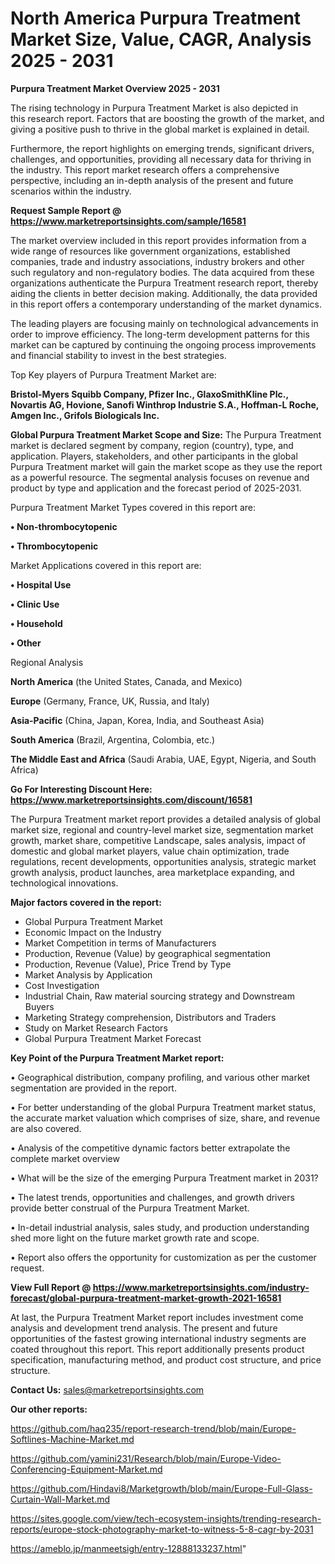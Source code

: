 # North America Purpura Treatment Market Size, Value, CAGR, Analysis 2025 - 2031

<Strong> Purpura Treatment Market Overview 2025 - 2031</strong>

The rising technology in Purpura Treatment Market is also depicted in this research report. Factors that are boosting the growth of the market, and giving a positive push to thrive in the global market is explained in detail.

Furthermore, the report highlights on emerging trends, significant drivers, challenges, and opportunities, providing all necessary data for thriving in the industry. This report market research offers a comprehensive perspective, including an in-depth analysis of the present and future scenarios within the industry.

<strong>Request Sample Report @ <a href=https://www.marketreportsinsights.com/sample/16581>https://www.marketreportsinsights.com/sample/16581</a></strong>

The market overview included in this report provides information from a wide range of resources like government organizations, established companies, trade and industry associations, industry brokers and other such regulatory and non-regulatory bodies. The data acquired from these organizations authenticate the Purpura Treatment research report, thereby aiding the clients in better decision making. Additionally, the data provided in this report offers a contemporary understanding of the market dynamics.

The leading players are focusing mainly on technological advancements in order to improve efficiency. The long-term development patterns for this market can be captured by continuing the ongoing process improvements and financial stability to invest in the best strategies.

Top Key players of Purpura Treatment Market are:

<strong>Bristol-Myers Squibb Company, Pfizer Inc., GlaxoSmithKline Plc., Novartis AG, Hovione, Sanofi Winthrop Industrie S.A., Hoffman-L Roche, Amgen Inc., Grifols Biologicals Inc.</strong>

<strong><b>Global Purpura Treatment Market Scope and Size:</b></strong>
The Purpura Treatment market is declared segment by company, region (country), type, and application. Players, stakeholders, and other participants in the global Purpura Treatment market will gain the market scope as they use the report as a powerful resource. The segmental analysis focuses on revenue and product by type and application and the forecast period of 2025-2031.

Purpura Treatment Market Types covered in this report are:

<strong>• Non-thrombocytopenic

• Thrombocytopenic</strong>

Market Applications covered in this report are:

<strong>• Hospital Use

• Clinic Use

• Household

• Other</strong> 

Regional Analysis

<strong>North America</strong> (the United States, Canada, and Mexico)

<strong>Europe</strong> (Germany, France, UK, Russia, and Italy)

<strong>Asia-Pacific</strong> (China, Japan, Korea, India, and Southeast Asia)

<strong>South America</strong> (Brazil, Argentina, Colombia, etc.)

<strong>The Middle East and Africa</strong> (Saudi Arabia, UAE, Egypt, Nigeria, and South Africa)

<strong>Go For Interesting Discount Here: <a href=https://www.marketreportsinsights.com/discount/16581>https://www.marketreportsinsights.com/discount/16581</a></strong>

The Purpura Treatment market report provides a detailed analysis of global market size, regional and country-level market size, segmentation market growth, market share, competitive Landscape, sales analysis, impact of domestic and global market players, value chain optimization, trade regulations, recent developments, opportunities analysis, strategic market growth analysis, product launches, area marketplace expanding, and technological innovations.

<strong><b>Major factors covered in the report:</b></strong>
<ul>
  <li>Global Purpura Treatment Market </li>
  <li>Economic Impact on the Industry</li>
  <li>Market Competition in terms of Manufacturers</li>
  <li>Production, Revenue (Value) by geographical segmentation</li>
  <li>Production, Revenue (Value), Price Trend by Type</li>
  <li>Market Analysis by Application</li>
  <li>Cost Investigation</li>
  <li>Industrial Chain, Raw material sourcing strategy and Downstream Buyers</li>
  <li>Marketing Strategy comprehension, Distributors and Traders</li>
  <li>Study on Market Research Factors</li>
  <li>Global Purpura Treatment Market Forecast</li>
</ul>

<strong><b>Key Point of the Purpura Treatment Market report:</b></strong>

• Geographical distribution, company profiling, and various other market segmentation are provided in the report.

• For better understanding of the global Purpura Treatment market status, the accurate market valuation which comprises of size, share, and revenue are also covered.

• Analysis of the competitive dynamic factors better extrapolate the complete market overview

• What will be the size of the emerging Purpura Treatment market in 2031?

• The latest trends, opportunities and challenges, and growth drivers provide better construal of the Purpura Treatment Market.

• In-detail industrial analysis, sales study, and production understanding shed more light on the future market growth rate and scope.

• Report also offers the opportunity for customization as per the customer request.

<strong><b>View Full Report @ <a href=https://www.marketreportsinsights.com/industry-forecast/global-purpura-treatment-market-growth-2021-16581>https://www.marketreportsinsights.com/industry-forecast/global-purpura-treatment-market-growth-2021-16581</a></b></strong>


At last, the Purpura Treatment Market report includes investment come analysis and development trend analysis. The present and future opportunities of the fastest growing international industry segments are coated throughout this report. This report additionally presents product specification, manufacturing method, and product cost structure, and price structure.

<strong>Contact Us:</strong>
sales@marketreportsinsights.com

<strong>Our other reports:</strong>

<a href=https://github.com/haq235/report-research-trend/blob/main/Europe-Softlines-Machine-Market.md>https://github.com/haq235/report-research-trend/blob/main/Europe-Softlines-Machine-Market.md</a>

<a href=https://github.com/yamini231/Research/blob/main/Europe-Video-Conferencing-Equipment-Market.md>https://github.com/yamini231/Research/blob/main/Europe-Video-Conferencing-Equipment-Market.md</a>

<a href=https://github.com/Hindavi8/Marketgrowth/blob/main/Europe-Full-Glass-Curtain-Wall-Market.md>https://github.com/Hindavi8/Marketgrowth/blob/main/Europe-Full-Glass-Curtain-Wall-Market.md</a>

<a href=https://sites.google.com/view/tech-ecosystem-insights/trending-research-reports/europe-stock-photography-market-to-witness-5-8-cagr-by-2031>https://sites.google.com/view/tech-ecosystem-insights/trending-research-reports/europe-stock-photography-market-to-witness-5-8-cagr-by-2031</a>

<a href=https://ameblo.jp/manmeetsigh/entry-12888133237.html>https://ameblo.jp/manmeetsigh/entry-12888133237.html</a>"
